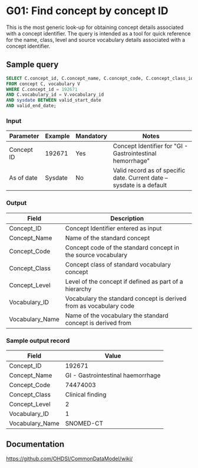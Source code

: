 # G01: Find concept by concept ID

This is the most generic look-up for obtaining concept details associated with a concept identifier. The query is intended as a tool for quick reference for the name, class, level and source vocabulary details associated with a concept identifier.

## Sample query
```sql
SELECT C.concept_id, C.concept_name, C.concept_code, C.concept_class_id, C.standard_concept, C.vocabulary_id, V.vocabulary_name
FROM concept C, vocabulary V
WHERE C.concept_id = 192671
AND C.vocabulary_id = V.vocabulary_id
AND sysdate BETWEEN valid_start_date
AND valid_end_date;
```

### Input

|  Parameter |  Example |  Mandatory |  Notes |
| --- | --- | --- | --- |
|  Concept ID |  192671 |  Yes | Concept Identifier for "GI - Gastrointestinal hemorrhage" |
|  As of date |  Sysdate |  No | Valid record as of specific date. Current date – sysdate is a default |

### Output

|  Field |  Description |
| --- | --- |
|  Concept_ID |  Concept Identifier entered as input |
|  Concept_Name |  Name of the standard concept |
|  Concept_Code |  Concept code of the standard concept in the source vocabulary |
|  Concept_Class |  Concept class of standard vocabulary concept |
|  Concept_Level |  Level of the concept if defined as part of a hierarchy |
|  Vocabulary_ID |  Vocabulary the standard concept is derived from as vocabulary code |
|  Vocabulary_Name |  Name of the vocabulary the standard concept is derived from |

### Sample output record

|  Field |  Value |
| --- | --- |
|  Concept_ID |  192671 |
|  Concept_Name |  GI - Gastrointestinal haemorrhage |
|  Concept_Code |  74474003 |
|  Concept_Class |  Clinical finding |
|  Concept_Level |  2 |
|  Vocabulary_ID |  1 |
|  Vocabulary_Name |  SNOMED-CT |

## Documentation
https://github.com/OHDSI/CommonDataModel/wiki/
